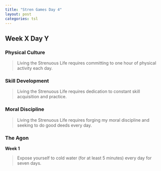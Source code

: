 ```yaml
---
title: "Stren Games Day 4"
layout: post
categories: tsl
---
```


## Week X Day Y

### Physical Culture
> Living the Strenuous Life requires committing to one hour of physical activity each day.

### Skill Development
> Living the Strenuous Life requires dedication to constant skill acquisition and practice.

### Moral Discipline
> Living the Strenuous Life requires forging my moral discipline and seeking to do good deeds every day.

### The Agon
**Week 1**
> Expose yourself to cold water (for at least 5 minutes) every day for seven days.
